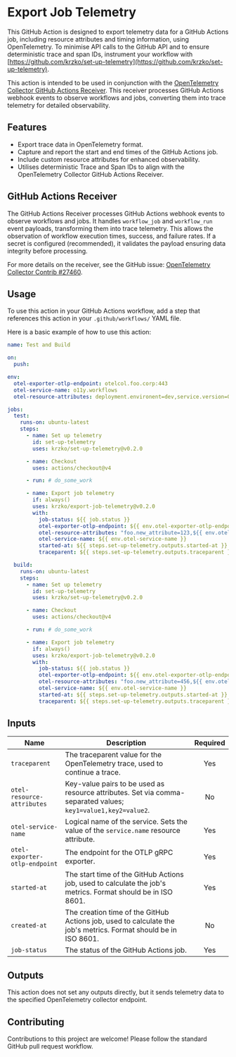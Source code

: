 # Export Job Telemetry

This GitHub Action is designed to export telemetry data for a GitHub Actions job, including resource attributes and timing information, using OpenTelemetry. To minimise API calls to the GitHub API and to ensure deterministic trace and span IDs, instrument your workflow with [https://github.com/krzko/set-up-telemetry](https://github.com/krzko/set-up-telemetry).

This action is intended to be used in conjunction with the [OpenTelemetry Collector GitHub Actions Receiver](https://github.com/open-telemetry/opentelemetry-collector-contrib/issues/27460). This receiver processes GitHub Actions webhook events to observe workflows and jobs, converting them into trace telemetry for detailed observability.

## Features

- Export trace data in OpenTelemetry format.
- Capture and report the start and end times of the GitHub Actions job.
- Include custom resource attributes for enhanced observability.
- Utilises deterministic Trace and Span IDs to align with the OpenTelemetry Collector GitHub Actions Receiver.

## GitHub Actions Receiver

The GitHub Actions Receiver processes GitHub Actions webhook events to observe workflows and jobs. It handles `workflow_job` and `workflow_run` event payloads, transforming them into trace telemetry. This allows the observation of workflow execution times, success, and failure rates. If a secret is configured (recommended), it validates the payload ensuring data integrity before processing.

For more details on the receiver, see the GitHub issue: [OpenTelemetry Collector Contrib #27460](https://github.com/open-telemetry/opentelemetry-collector-contrib/issues/27460).

## Usage

To use this action in your GitHub Actions workflow, add a step that references this action in your `.github/workflows/` YAML file.

Here is a basic example of how to use this action:

```yaml
name: Test and Build

on:
  push:

env:
  otel-exporter-otlp-endpoint: otelcol.foo.corp:443
  otel-service-name: o11y.workflows
  otel-resource-attributes: deployment.environent=dev,service.version=0.1.0

jobs:
  test:
    runs-on: ubuntu-latest
    steps:
      - name: Set up telemetry
        id: set-up-telemetry
        uses: krzko/set-up-telemetry@v0.2.0

      - name: Checkout
        uses: actions/checkout@v4

      - run: # do_some_work

      - name: Export job telemetry
        if: always()
        uses: krzko/export-job-telemetry@v0.2.0
        with:
          job-status: ${{ job.status }}
          otel-exporter-otlp-endpoint: ${{ env.otel-exporter-otlp-endpoint }}
          otel-resource-attributes: "foo.new_attribute=123,${{ env.otel-resource-attributes }}"
          otel-service-name: ${{ env.otel-service-name }}
          started-at: ${{ steps.set-up-telemetry.outputs.started-at }}
          traceparent: ${{ steps.set-up-telemetry.outputs.traceparent }}

  build:
    runs-on: ubuntu-latest
    steps:
      - name: Set up telemetry
        id: set-up-telemetry
        uses: krzko/set-up-telemetry@v0.2.0

      - name: Checkout
        uses: actions/checkout@v4

      - run: # do_some_work

      - name: Export job telemetry
        if: always()
        uses: krzko/export-job-telemetry@v0.2.0
        with:
          job-status: ${{ job.status }}
          otel-exporter-otlp-endpoint: ${{ env.otel-exporter-otlp-endpoint }}
          otel-resource-attributes: "foo.new_attribute=456,${{ env.otel-resource-attributes }}"
          otel-service-name: ${{ env.otel-service-name }}
          started-at: ${{ steps.set-up-telemetry.outputs.started-at }}
          traceparent: ${{ steps.set-up-telemetry.outputs.traceparent }}
```

## Inputs

| Name | Description | Required |
|------|-------------|:--------:|
| `traceparent` | The traceparent value for the OpenTelemetry trace, used to continue a trace. | Yes |
| `otel-resource-attributes` | Key-value pairs to be used as resource attributes. Set via comma-separated values; `key1=value1,key2=value2`. | No |
| `otel-service-name` | Logical name of the service. Sets the value of the `service.name` resource attribute. | Yes |
| `otel-exporter-otlp-endpoint` | The endpoint for the OTLP gRPC exporter. | Yes |
| `started-at` | The start time of the GitHub Actions job, used to calculate the job's metrics. Format should be in ISO 8601. | Yes |
| `created-at` | The creation time of the GitHub Actions job, used to calculate the job's metrics. Format should be in ISO 8601. | No |
| `job-status` | The status of the GitHub Actions job. | Yes |

## Outputs

This action does not set any outputs directly, but it sends telemetry data to the specified OpenTelemetry collector endpoint.

## Contributing

Contributions to this project are welcome! Please follow the standard GitHub pull request workflow.
